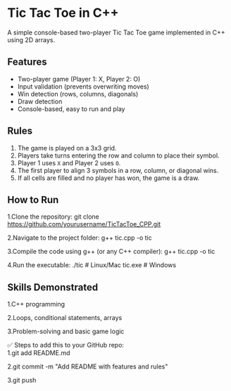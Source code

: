 # Tic Tac Toe in C++

A simple console-based two-player Tic Tac Toe game implemented in C++ using 2D arrays.

## Features
- Two-player game (Player 1: X, Player 2: O)
- Input validation (prevents overwriting moves)
- Win detection (rows, columns, diagonals)
- Draw detection
- Console-based, easy to run and play

## Rules
1. The game is played on a 3x3 grid.
2. Players take turns entering the row and column to place their symbol.
3. Player 1 uses `X` and Player 2 uses `O`.
4. The first player to align 3 symbols in a row, column, or diagonal wins.
5. If all cells are filled and no player has won, the game is a draw.

## How to Run
1.Clone the repository:
   git clone https://github.com/yourusername/TicTacToe_CPP.git
   
2.Navigate to the project folder:
   g++ tic.cpp -o tic
   
3.Compile the code using g++ (or any C++ compiler):
   g++ tic.cpp -o tic
   
4.Run the executable:
   ./tic   # Linux/Mac
   tic.exe # Windows
## Skills Demonstrated
1.C++ programming

2.Loops, conditional statements, arrays

3.Problem-solving and basic game logic

✅ Steps to add this to your GitHub repo:  
1.git add README.md

2.git commit -m "Add README with features and rules"

3.git push

